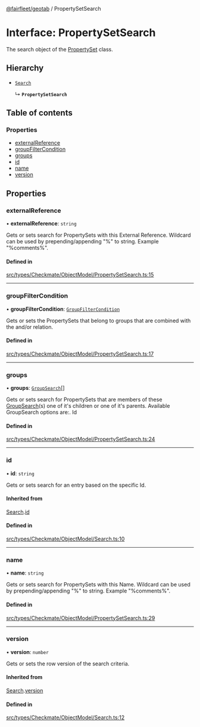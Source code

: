[@fairfleet/geotab](../README.md) / PropertySetSearch

# Interface: PropertySetSearch

The search object of the [PropertySet](PropertySet.md) class.

## Hierarchy

- [`Search`](Search.md)

  ↳ **`PropertySetSearch`**

## Table of contents

### Properties

- [externalReference](PropertySetSearch.md#externalreference)
- [groupFilterCondition](PropertySetSearch.md#groupfiltercondition)
- [groups](PropertySetSearch.md#groups)
- [id](PropertySetSearch.md#id)
- [name](PropertySetSearch.md#name)
- [version](PropertySetSearch.md#version)

## Properties

### externalReference

• **externalReference**: `string`

Gets or sets search for PropertySets with this External Reference. Wildcard can be used by prepending/appending "%" to string. Example
 "%comments%".

#### Defined in

[src/types/Checkmate/ObjectModel/PropertySetSearch.ts:15](https://github.com/fairfleet/geotab/blob/ff38bfc/src/types/Checkmate/ObjectModel/PropertySetSearch.ts#L15)

___

### groupFilterCondition

• **groupFilterCondition**: [`GroupFilterCondition`](GroupFilterCondition.md)

Gets or sets the PropertySets that belong to groups that are combined with the and/or relation.

#### Defined in

[src/types/Checkmate/ObjectModel/PropertySetSearch.ts:17](https://github.com/fairfleet/geotab/blob/ff38bfc/src/types/Checkmate/ObjectModel/PropertySetSearch.ts#L17)

___

### groups

• **groups**: [`GroupSearch`](GroupSearch.md)[]

Gets or sets search for PropertySets that are members of these [GroupSearch](GroupSearch.md)(s) one of
 it's children or
 one of it's parents. Available GroupSearch options are:.
 <list><item><description>Id</description></item></list>

#### Defined in

[src/types/Checkmate/ObjectModel/PropertySetSearch.ts:24](https://github.com/fairfleet/geotab/blob/ff38bfc/src/types/Checkmate/ObjectModel/PropertySetSearch.ts#L24)

___

### id

• **id**: `string`

Gets or sets search for an entry based on the specific Id.

#### Inherited from

[Search](Search.md).[id](Search.md#id)

#### Defined in

[src/types/Checkmate/ObjectModel/Search.ts:10](https://github.com/fairfleet/geotab/blob/ff38bfc/src/types/Checkmate/ObjectModel/Search.ts#L10)

___

### name

• **name**: `string`

Gets or sets search for PropertySets with this Name. Wildcard can be used by prepending/appending "%" to string. Example
 "%comments%".

#### Defined in

[src/types/Checkmate/ObjectModel/PropertySetSearch.ts:29](https://github.com/fairfleet/geotab/blob/ff38bfc/src/types/Checkmate/ObjectModel/PropertySetSearch.ts#L29)

___

### version

• **version**: `number`

Gets or sets the row version of the search criteria.

#### Inherited from

[Search](Search.md).[version](Search.md#version)

#### Defined in

[src/types/Checkmate/ObjectModel/Search.ts:12](https://github.com/fairfleet/geotab/blob/ff38bfc/src/types/Checkmate/ObjectModel/Search.ts#L12)
